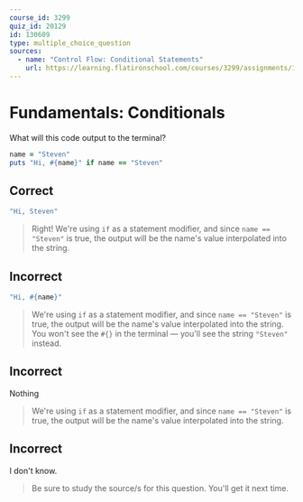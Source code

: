 ```yaml
---
course_id: 3299
quiz_id: 20129
id: 130609
type: multiple_choice_question
sources:
  - name: "Control Flow: Conditional Statements"
    url: https://learning.flatironschool.com/courses/3299/assignments/133601
---
```


# Fundamentals: Conditionals

What will this code output to the terminal?

```rb
name = "Steven"
puts "Hi, #{name}" if name == "Steven"
```

## Correct

```rb
"Hi, Steven"
```

> Right! We're using `if` as a statement modifier, and since `name == "Steven"`
> is true, the output will be the name's value interpolated into the string.

## Incorrect

```rb
"Hi, #{name}"
```

> We're using `if` as a statement modifier, and since `name == "Steven"` is
> true, the output will be the name's value interpolated into the string. You
> won't see the `#{}` in the terminal — you'll see the string `"Steven"`
> instead.

## Incorrect

Nothing

> We're using `if` as a statement modifier, and since `name == "Steven"` is
> true, the output will be the name's value interpolated into the string.

## Incorrect

I don't know.

> Be sure to study the source/s for this question. You'll get it next time.
